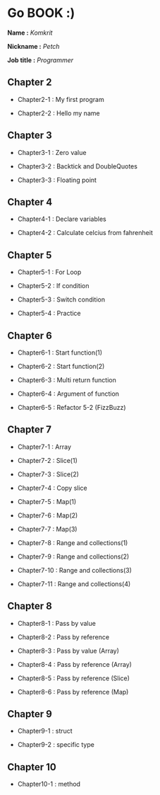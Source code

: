 # Go BOOK :)

**Name :** *Komkrit*

**Nickname :** *Petch*

**Job title :** *Programmer*

## Chapter 2

* Chapter2-1 : My first program

* Chapter2-2 : Hello my name

## Chapter 3

* Chapter3-1 : Zero value

* Chapter3-2 : Backtick and DoubleQuotes

* Chapter3-3 : Floating point

## Chapter 4

* Chapter4-1 : Declare variables

* Chapter4-2 : Calculate celcius from fahrenheit

## Chapter 5

* Chapter5-1 : For Loop

* Chapter5-2 : If condition

* Chapter5-3 : Switch condition

* Chapter5-4 : Practice

## Chapter 6

* Chapter6-1 : Start function(1)

* Chapter6-2 : Start function(2)

* Chapter6-3 : Multi return function

* Chapter6-4 : Argument of function

* Chapter6-5 : Refactor 5-2 (FizzBuzz)

## Chapter 7

* Chapter7-1 : Array

* Chapter7-2 : Slice(1)

* Chapter7-3 : Slice(2)

* Chapter7-4 : Copy slice

* Chapter7-5 : Map(1)

* Chapter7-6 : Map(2)

* Chapter7-7 : Map(3)

* Chapter7-8 : Range and collections(1)

* Chapter7-9 : Range and collections(2)

* Chapter7-10 : Range and collections(3)

* Chapter7-11 : Range and collections(4)

## Chapter 8

* Chapter8-1 : Pass by value

* Chapter8-2 : Pass by reference

* Chapter8-3 : Pass by value (Array)

* Chapter8-4 : Pass by reference (Array)

* Chapter8-5 : Pass by reference (Slice)

* Chapter8-6 : Pass by reference (Map)

## Chapter 9

* Chapter9-1 : struct

* Chapter9-2 : specific type

## Chapter 10

* Chapter10-1 : method